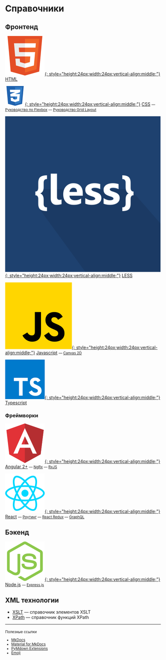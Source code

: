 # Справочники

## Фронтенд

[![HTML](html.svg){: style="height:24px;width:24px;vertical-align:middle;"}](/html/) [HTML](/html/)

[![CSS](css.svg){: style="height:24px;width:24px;vertical-align:middle;"}](/css/) [CSS](/css/) <small> &mdash; [Руководство по Flexbox](css/flex-guide/flex-1.md) &mdash; [Руководство Grid Layout](css/grid-guide/grid-1.md)</small>

[![LESS](less.svg){: style="height:24px;width:24px;vertical-align:middle;"}](/less/) [LESS](/less/)

[![Javascript](js.svg){: style="height:24px;width:24px;vertical-align:middle;"}](/javascript/) [Javascript](/javascript/) <small> &mdash; [Canvas 2D](javascript/canvas/index.md)</small>

[![Typescript](ts.svg){: style="height:24px;width:24px;vertical-align:middle;"}](/typescript/) [Typescript](/typescript/)

### Фреймворки

[![Angular 2+](angular.svg){: style="height:24px;width:24px;vertical-align:middle;"}](/angular/) [Angular 2+](/angular/) <small> &mdash; [NgRx](angular/ngrx/about.md) &mdash; [RxJS](angular/rxjs/about.md) </small>

[![React](react.svg){: style="height:24px;width:24px;vertical-align:middle;"}](/react/) [React](/react/) <small> &mdash; [Роутинг](react/router/intro.md) &mdash; [React Redux](react/redux/intro.md) &mdash; [GraphQL](react/graphql/index.md)</small>

## Бэкенд

[![Node.js](nodejs.svg){: style="height:24px;width:24px;vertical-align:middle;"}](/nodejs/) [Node.js](/nodejs/) <small> &mdash; [Express.js](nodejs/expressjs4/installing.md) </small>

## XML технологии

- [XSLT](/xslt/) &mdash; справочник элементов XSLT
- [XPath](/xpath/) &mdash; справочник функций XPath

---

<small markdown="1">
Полезные ссылки

- [MkDocs](https://www.mkdocs.org)
- [Material for MkDocs](https://squidfunk.github.io/mkdocs-material/)
- [PyMdown Extensions](https://facelessuser.github.io/pymdown-extensions/)
- [Emoji](https://www.joypixels.com/emoji#all)

</small>

<!--
Планы

- CSS
- [Документация jQuery](https://jquery-docs.ru/)
- Книга [Изучаем jQuery](https://metanit.com/web/jquery/)
- https://antonshevchuk.gitbooks.io/jquery-for-beginners/content/

- [Руководство Javascript](https://metanit.com/web/javascript/)

- [MongoDB](https://github.com/jsmarkus/the-little-mongodb-book/blob/master/ru/mongodb.markdown)

- [Pug](https://habr.com/ru/post/278109/)
- [Pug](https://jsman.ru/jade/)
- [Pug](https://gist.github.com/neretin-trike/53aff5afb76153f050c958b82abd9228)

- [Git](https://github.com/progit/progit2-ru)
-->
